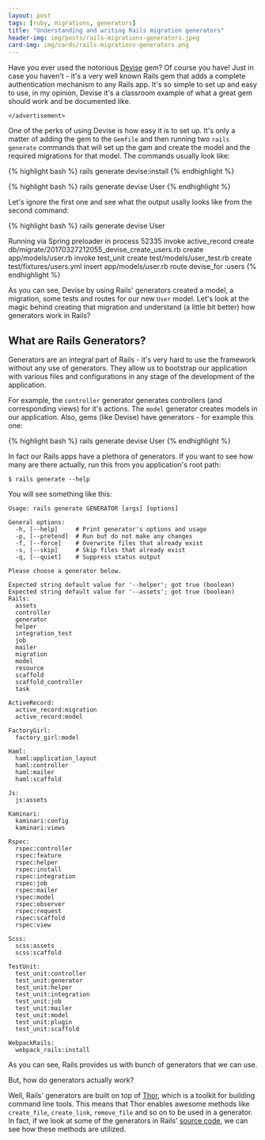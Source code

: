 ```yaml
---
layout: post
tags: [ruby, migrations, generators]
title: "Understanding and writing Rails migration generators"
header-img: img/posts/rails-migrations-generators.jpeg
card-img: img/cards/rails-migrations-generators.png
---
```


Have you ever used the notorious [Devise](https://github.com/plataformatec/devise) gem?
Of course you have! Just in case you haven't - it's a very well known Rails gem
that adds a complete authentication mechanism to any Rails app. It's so simple
to set up and easy to use, in my opinion, Devise it's a classroom example of
what a great gem should work and be documented like.

`</advertisement>`

One of the perks of using Devise is how easy it is to set up. It's only a matter
of adding the gem to the `Gemfile` and then running two `rails generate`
commands that will set up the gam and create the model and the required
migrations for that model. The commands usually look like:

{% highlight bash %}
rails generate devise:install
{% endhighlight %}

{% highlight bash %}
rails generate devise User
{% endhighlight %}

Let's ignore the first one and see what the output usally looks like from the
second command:

{% highlight bash %}
rails generate devise User

Running via Spring preloader in process 52335
    invoke  active_record
    create    db/migrate/20170327212055_devise_create_users.rb
    create    app/models/user.rb
    invoke    test_unit
    create      test/models/user_test.rb
    create      test/fixtures/users.yml
    insert    app/models/user.rb
     route  devise_for :users
{% endhighlight %}

As you can see, Devise by using Rails' generators created a model, a migration,
some tests and routes for our new `User` model. Let's look at the magic behind
creating that migration and understand (a little bit better) how generators work
in Rails?

## What are Rails Generators?

Generators are an integral part of Rails - it's very hard to use the framework
without any use of generators. They allow us to bootstrap our application with
various files and configurations in any stage of the development of the
application.

For example, the `controller` generator generates controllers
(and corresponding views) for it's actions. The `model` generator creates models
in our application. Also, gems (like Devise) have generators - for example this
one:

{% highlight bash %}
rails generate devise User
{% endhighlight %}

In fact our Rails apps have a plethora of generators. If you want to see how many
are there actually, run this from you application's root path:

```
$ rails generate --help
```

You will see something like this:

```
Usage: rails generate GENERATOR [args] [options]

General options:
  -h, [--help]     # Print generator's options and usage
  -p, [--pretend]  # Run but do not make any changes
  -f, [--force]    # Overwrite files that already exist
  -s, [--skip]     # Skip files that already exist
  -q, [--quiet]    # Suppress status output

Please choose a generator below.

Expected string default value for '--helper'; got true (boolean)
Expected string default value for '--assets'; got true (boolean)
Rails:
  assets
  controller
  generator
  helper
  integration_test
  job
  mailer
  migration
  model
  resource
  scaffold
  scaffold_controller
  task

ActiveRecord:
  active_record:migration
  active_record:model

FactoryGirl:
  factory_girl:model

Haml:
  haml:application_layout
  haml:controller
  haml:mailer
  haml:scaffold

Js:
  js:assets

Kaminari:
  kaminari:config
  kaminari:views

Rspec:
  rspec:controller
  rspec:feature
  rspec:helper
  rspec:install
  rspec:integration
  rspec:job
  rspec:mailer
  rspec:model
  rspec:observer
  rspec:request
  rspec:scaffold
  rspec:view

Scss:
  scss:assets
  scss:scaffold

TestUnit:
  test_unit:controller
  test_unit:generator
  test_unit:helper
  test_unit:integration
  test_unit:job
  test_unit:mailer
  test_unit:model
  test_unit:plugin
  test_unit:scaffold

WebpackRails:
  webpack_rails:install
```

As you can see, Rails provides us with bunch of generators that we can use.

But, how do generators actually work?

Well, Rails' generators are built on top of [Thor](https://github.com/erikhuda/thor),
which is a toolkit for building command line tools. This means that Thor enables
awesome methods like `create_file`, `create_link`, `remove_file` and so on to be
used in a generator. In fact, if we look at some of the generators in Rails'
[source code](https://github.com/rails/rails/tree/master/railties/lib/rails/generators),
we can see how these methods are utilized.
